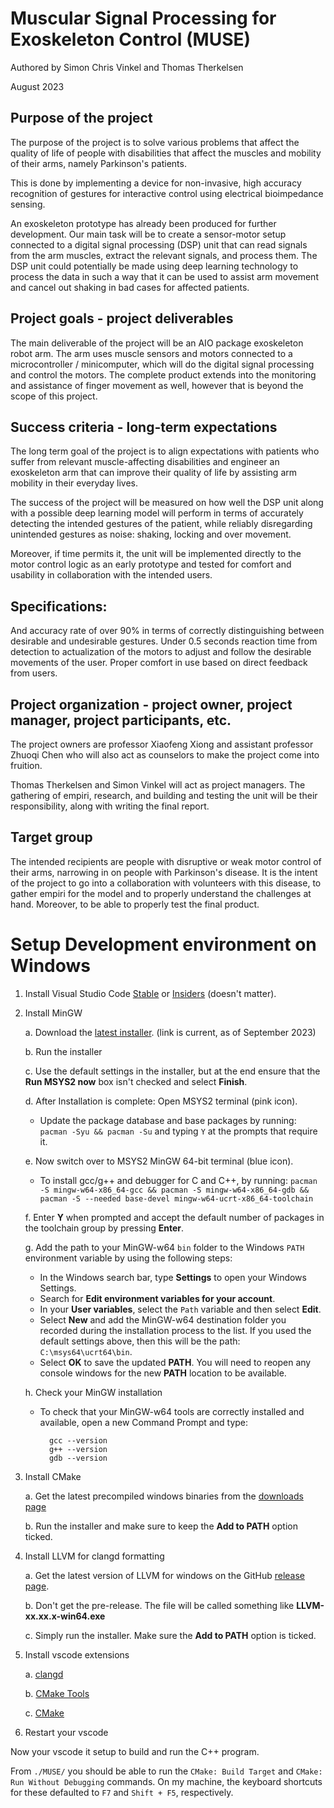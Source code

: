 # Muscular Signal Processing for Exoskeleton Control (MUSE)
Authored by Simon Chris Vinkel and Thomas Therkelsen

August 2023

## Purpose of the project
The purpose of the project is to solve various problems that affect the quality of life of people with disabilities that affect the muscles and mobility of their arms, namely Parkinson's patients.

This is done by implementing a device for non-invasive, high accuracy recognition of gestures for interactive control using electrical bioimpedance sensing.

An exoskeleton prototype has already been produced for further development. Our main task will be to create a sensor-motor setup connected to a digital signal processing (DSP) unit that can read signals from the arm muscles, extract the relevant signals, and process them. The DSP unit could potentially be made using deep learning technology to process the data in such a way that it can be used to assist arm movement and cancel out shaking in bad cases for affected patients.

## Project goals - project deliverables
The main deliverable of the project will be an AIO package exoskeleton robot arm. The arm uses muscle sensors and motors connected to a microcontroller / minicomputer, which will do the digital signal processing and control the motors. The complete product extends into the monitoring and assistance of finger movement as well, however that is beyond the scope of this project. 

## Success criteria - long-term expectations
The long term goal of the project is to align expectations with patients who suffer from relevant muscle-affecting disabilities and engineer an exoskeleton arm that can improve their quality of life by assisting arm mobility in their everyday lives.

The success of the project will be measured on how well the DSP unit along with a possible deep learning model will perform in terms of accurately detecting the intended gestures of the patient, while reliably disregarding unintended gestures as noise: shaking, locking and over movement.

Moreover, if time permits it, the unit will be implemented directly to the motor control logic as an early prototype and tested for comfort and usability in collaboration with the intended users.

## Specifications:
And accuracy rate of over 90% in terms of correctly distinguishing between desirable and undesirable gestures.
Under 0.5 seconds reaction time from detection to actualization of the motors to adjust and follow the desirable movements of the user.
Proper comfort in use based on direct feedback from users.

## Project organization - project owner, project manager, project participants, etc.
The project owners are professor Xiaofeng Xiong and assistant professor Zhuoqi Chen who will also act as counselors to make the project come into fruition.

Thomas Therkelsen and Simon Vinkel will act as project managers. The gathering of empiri, research, and building and testing the unit will be their responsibility, along with writing the final report.

## Target group
The intended recipients are people with disruptive or weak motor control of their arms, narrowing in on people with Parkinson's disease. It is the intent of the project to go into a collaboration with volunteers with this disease, to gather empiri for the model and to properly understand the challenges at hand. Moreover, to be able to properly test the final product.



# Setup Development environment on Windows

1. Install Visual Studio Code [Stable](https://code.visualstudio.com/download) or [Insiders](https://code.visualstudio.com/insiders/) (doesn't matter).
2. Install MinGW

    a. Download the  [latest installer](https://github.com/msys2/msys2-installer/releases/download/2023-05-26/msys2-x86_64-20230526.exe). (link is current, as of September 2023)
    
    b. Run the installer

    c. Use the default settings in the installer, but at the end ensure that the **Run MSYS2 now** box isn't checked and select **Finish**.

    d. After Installation is complete: Open MSYS2 terminal (pink icon).

    * Update the package database and base packages by running: `pacman -Syu && pacman -Su` and typing `Y` at the prompts that require it.

    e. Now switch over to MSYS2 MinGW 64-bit terminal (blue icon).

    * To install gcc/g++ and debugger for C and C++, by running: `pacman -S mingw-w64-x86_64-gcc && pacman -S mingw-w64-x86_64-gdb && pacman -S --needed base-devel mingw-w64-ucrt-x86_64-toolchain`

    f. Enter **Y** when prompted and accept the default number of packages in the toolchain group by pressing **Enter**.

    g. Add the path to your MinGW-w64 `bin` folder to the Windows `PATH` environment variable by using the following steps:
    
    * In the Windows search bar, type **Settings** to open your Windows Settings.
    * Search for **Edit environment variables for your account**.
    * In your **User variables**, select the `Path` variable and then select **Edit**.
    * Select **New** and add the MinGW-w64 destination folder you recorded during the installation process to the list. If you used the default settings above, then this will be the path: `C:\msys64\ucrt64\bin`.
    * Select **OK** to save the updated **PATH**. You will need to reopen any console windows for the new **PATH** location to be available.

    h. Check your MinGW installation

    * To check that your MinGW-w64 tools are correctly installed and available, open a new Command Prompt and type:

            gcc --version
            g++ --version
            gdb --version

3. Install CMake
   
   a. Get the latest precompiled windows binaries from the [downloads page](https://cmake.org/download/)
   
   b. Run the installer and make sure to keep the **Add to PATH** option ticked.

4. Install LLVM for clangd formatting
   
   a. Get the latest version of LLVM for windows on the GitHub [release page](https://github.com/llvm/llvm-project/releases).

   b. Don't get the pre-release. The file will be called something like **LLVM-xx.xx.x-win64.exe** 

   c. Simply run the installer. Make sure the **Add to PATH** option is ticked.


4. Install vscode extensions
   
   a. [clangd](https://marketplace.visualstudio.com/items?itemName=llvm-vs-code-extensions.vscode-clangd)

   b. [CMake Tools](https://marketplace.visualstudio.com/items?itemName=ms-vscode.cmake-tools)

   c. [CMake](https://marketplace.visualstudio.com/items?itemName=twxs.cmake)

5. Restart your vscode

Now your vscode it setup to build and run the C++ program.

From `./MUSE/` you should be able to run the `CMake: Build Target` and `CMake: Run Without Debugging` commands. On my machine, the keyboard shortcuts for these defaulted to `F7` and `Shift + F5`, respectively.